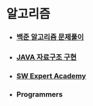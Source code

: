 # 알고리즘
- ### [백준 알고리즘 문제풀이](https://github.com/joyon1104/algorithm/tree/master/java/src/baekjoon)

- ### [JAVA 자료구조 구현](https://github.com/joyon1104/algorithm/tree/master/java/src/structure)

- ### [SW Expert Academy](https://github.com/joyon1104/algorithm/tree/master/java/src/SWEA)

- ### Programmers
